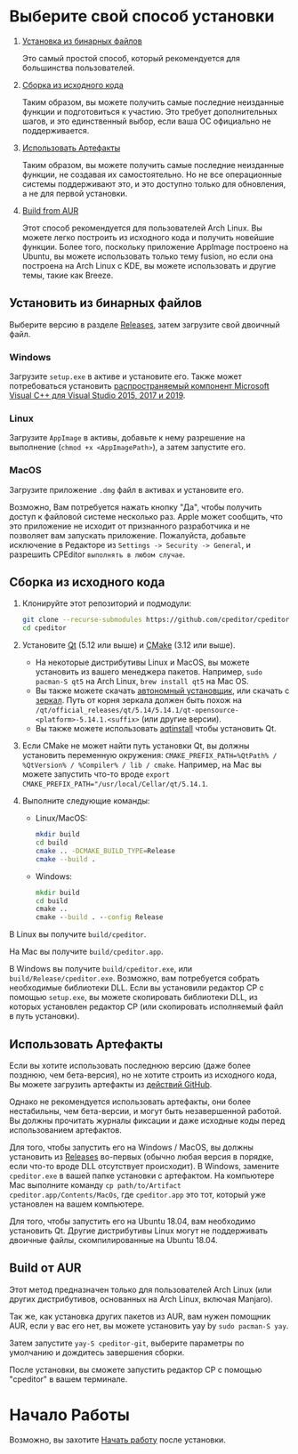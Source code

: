 # Выберите свой способ установки

1. [Установка из бинарных файлов](#Установить-из-бинарных-файлов)

   Это самый простой способ, который рекомендуется для большинства пользователей.

2. [Сборка из исходного кода](#Build-from-source)

   Таким образом, вы можете получить самые последние неизданные функции и подготовиться к участию. Это требует дополнительных шагов, и это единственный выбор, если ваша ОС официально не поддерживается.

3. [Использовать Артефакты](#Использовать-Артефакты)

    Таким образом, вы можете получить самые последние неизданные функции, не создавая их самостоятельно. Но не все операционные системы поддерживают это, и это доступно только для обновления, а не для первой установки.

4. [Build from AUR](#Build-from-AUR)

   Этот способ рекомендуется для пользователей Arch Linux. Вы можете легко построить из исходного кода и получить новейшие функции. Более того, поскольку приложение AppImage построено на Ubuntu, вы можете использовать только тему fusion, но если она построена на Arch Linux с KDE, вы можете использовать и другие темы, такие как Breeze.

## Установить из бинарных файлов

Выберите версию в разделе [Releases](https://github.com/cpeditor/cpeditor/releases), затем загрузите свой двоичный файл.

### Windows

Загрузите `setup.exe` в активе и установите его. Также может потребоваться установить [распространяемый компонент Microsoft Visual C++ для Visual Studio 2015, 2017 и 2019](https://support.microsoft.com/ru-ru/help/2977003/the-latest-supported-visual-c-downloads).

### Linux

Загрузите `AppImage` в активы, добавьте к нему разрешение на выполнение (`chmod +x <AppImagePath>`), а затем запустите его.

### MacOS

Загрузите приложение `.dmg` файл в активах и установите его.

Возможно, Вам потребуется нажать кнопку "Да", чтобы получить доступ к файловой системе несколько раз. Apple может сообщить, что это приложение не исходит от признанного разработчика и не позволяет вам запускать приложение. Пожалуйста, добавьте исключение в Редакторе из `Settings -> Security -> General`, и разрешить CPEditor `выполнять в любом случае`.

## Сборка из исходного кода

1. Клонируйте этот репозиторий и подмодули:

	```sh
	git clone --recurse-submodules https://github.com/cpeditor/cpeditor.git
	cd cpeditor
	```

2. Установите [Qt](https://www.qt.io/download) (5.12 или выше) и [CMake](https://cmake.org/download/) (3.12 или выше).
   - На некоторые дистрибутивы Linux и MacOS, вы можете установить из вашего менеджера пакетов. Например, `sudo pacman-S qt5` на Arch Linux, `brew install qt5` на Mac OS.
   - Вы также можете скачать [автономный установщик](https://www.qt.io/offline-installers), или скачать с [зеркал](https://download.qt.io/static/mirrorlist/). Путь от корня зеркала должен быть похож на `/qt/official_releases/qt/5.14/5.14.1/qt-opensource-<platform>-5.14.1.<suffix>` (или другие версии).
   - Вы также можете использовать [aqtinstall](https://github.com/miurahr/aqtinstall) чтобы установить Qt.

3. Если CMake не может найти путь установки Qt, вы должны установить переменную окружения: `CMAKE_PREFIX_PATH=%QtPath% / %QtVersion% / %Compiler% / lib / cmake`. Например, на Mac вы можете запустить что-то вроде `export CMAKE_PREFIX_PATH="/usr/local/Cellar/qt/5.14.1`.

4. Выполните следующие команды:

	- Linux/MacOS:

		```sh
		mkdir build
		cd build
		cmake .. -DCMAKE_BUILD_TYPE=Release
		cmake --build .
		```

	- Windows:

		```bat
		mkdir build
		cd build
		cmake ..
		cmake --build . --config Release
		```

В Linux вы получите `build/cpeditor`.

На Mac вы получите `build/cpeditor.app`.

В Windows вы получите `build/cpeditor.exe`, или `build/Release/cpeditor.exe`. Возможно, вам потребуется собрать необходимые библиотеки DLL. Если вы установили редактор CP с помощью `setup.exe`, вы можете скопировать библиотеки DLL, из которых установлен редактор CP (или скопировать исполняемый файл в путь установки).

## Использовать Артефакты

Если вы хотите использовать последнюю версию (даже более позднюю, чем бета-версия), но не хотите строить из исходного кода, Вы можете загрузить артефакты из [действий GitHub](https://github.com/cpeditor/cpeditor/actions).

Однако не рекомендуется использовать артефакты, они более нестабильны, чем бета-версии, и могут быть незавершенной работой. Вы должны прочитать журналы фиксации и даже исходные коды перед использованием артефактов.

Для того, чтобы запустить его на Windows / MacOS, вы должны установить из [Releases](https://github.com/cpeditor/cpeditor/releases) во-первых (обычно любая версия в порядке, если что-то вроде DLL отсутствует происходит). В Windows, замените `cpeditor.exe` в вашей папке установки с артефактом. На компьютере Mac выполните команду `cp path/to/Artifact cpeditor.app/Contents/MacOs`, где `cpeditor.app` это тот, который уже установлен на вашем компьютере.

Для того, чтобы запустить его на Ubuntu 18.04, вам необходимо установить Qt. Другие дистрибутивы Linux могут не поддерживать двоичные файлы, скомпилированные на Ubuntu 18.04.

## Build от AUR

Этот метод предназначен только для пользователей Arch Linux (или других дистрибутивов, основанных на Arch Linux, включая Manjaro).

Так же, как установка других пакетов из AUR, вам нужен помощник AUR, если у вас его нет, вы можете установить yay by `sudo pacman-S yay`.

Затем запустите `yay-S cpeditor-git`, выберите параметры по умолчанию и дождитесь завершения сборки.

После установки, вы сможете запустить редактор CP с помощью "cpeditor" в вашем терминале.

# Начало Работы

Возможно, вы захотите [Начать работу](MANUAL.md#Get-Started) после установки.
